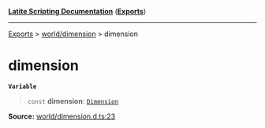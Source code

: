 [**Latite Scripting Documentation**](../../README.md) ([**Exports**](../../exports.md))

---

[Exports](../../exports.md) > [world/dimension](../index.md) > dimension

# dimension

**`Variable`**

> `const` **dimension**: [`Dimension`](../interfaces/interface.Dimension.md)

**Source:** [world/dimension.d.ts:23](https://github.com/LatiteScripting/latitescripting.github.io/blob/a8bf81d/definitions/world/dimension.d.ts#L23)
